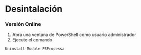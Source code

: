 # Desintalación

### Versión Online

1. Abra una ventana de PowerShell como usuario administrador
2. Ejecute el comando

```powershell
Uninstall-Module PSProcessa
```
